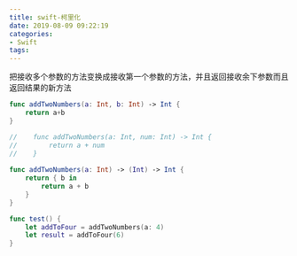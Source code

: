 ```yaml
---
title: swift-柯里化
date: 2019-08-09 09:22:19
categories:
- Swift
tags:
---
```


把接收多个参数的方法变换成接收第一个参数的方法，并且返回接收余下参数而且返回结果的新方法

```swift
func addTwoNumbers(a: Int, b: Int) -> Int {
  	return a+b
}
```

```swift
//    func addTwoNumbers(a: Int, num: Int) -> Int {
//        return a + num
//    }
    
func addTwoNumbers(a: Int) -> (Int) -> Int {
    return { b in
        return a + b
    }
}

func test() {
    let addToFour = addTwoNumbers(a: 4)
    let result = addToFour(6)
}
```

